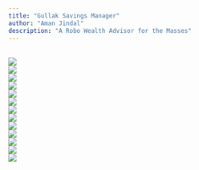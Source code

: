 ```yaml
---
title: "Gullak Savings Manager"
author: "Aman Jindal"
description: "A Robo Wealth Advisor for the Masses"
---
```



<br>
<img src='.//Gullak_Savings_Manager/Slide1.JPG'/>

<br>
<img src='.//Gullak_Savings_Manager/Slide2.JPG'/>

<br>
<img src='.//Gullak_Savings_Manager/Slide3.JPG'/>

<br>
<img src='.//Gullak_Savings_Manager/Slide4.JPG'/>

<br>
<img src='.//Gullak_Savings_Manager/Slide5.JPG'/>

<br>
<img src='.//Gullak_Savings_Manager/Slide6.JPG'/>

<br>
<img src='.//Gullak_Savings_Manager/Slide7.JPG'/>

<br>
<img src='.//Gullak_Savings_Manager/Slide8.JPG'/>

<br>
<img src='.//Gullak_Savings_Manager/Slide9.JPG'/>

<br>
<img src='.//Gullak_Savings_Manager/Slide10.JPG'/>

<br>
<img src='.//Gullak_Savings_Manager/Slide11.JPG'/>

<br>
<img src='.//Gullak_Savings_Manager/Slide12.JPG'/>

<br>
<img src='.//Gullak_Savings_Manager/Slide13.JPG'/>
